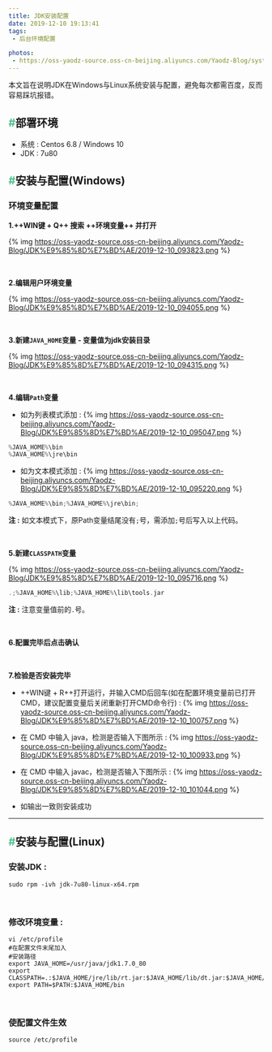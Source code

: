 ```yaml
---
title: JDK安装配置
date: 2019-12-10 19:13:41
tags:
 - 后台环境配置

photos:
 - https://oss-yaodz-source.oss-cn-beijing.aliyuncs.com/Yaodz-Blog/system-1.jpg
---
```


本文旨在说明JDK在Windows与Linux系统安装与配置，避免每次都需百度，反而容易踩坑报错。

<!-- more -->

## <font color=#4fc08d>\#</font>部署环境

- 系统 : Centos 6.8 / Windows 10
- JDK : 7u80

## <font color=#4fc08d>\#</font>安装与配置(Windows)

### 环境变量配置

**1.++WIN键 + Q++ 搜索 ++环境变量++ 并打开**

{% img https://oss-yaodz-source.oss-cn-beijing.aliyuncs.com/Yaodz-Blog/JDK%E9%85%8D%E7%BD%AE/2019-12-10_093823.png %}

<br/>

**2.编辑用户环境变量**

{% img https://oss-yaodz-source.oss-cn-beijing.aliyuncs.com/Yaodz-Blog/JDK%E9%85%8D%E7%BD%AE/2019-12-10_094055.png %}

<br/>

**3.新建`JAVA_HOME`变量 - 变量值为jdk安装目录**

{% img https://oss-yaodz-source.oss-cn-beijing.aliyuncs.com/Yaodz-Blog/JDK%E9%85%8D%E7%BD%AE/2019-12-10_094315.png %}

<br/>

**4.编辑`Path`变量**

- 如为列表模式添加 : 
{% img https://oss-yaodz-source.oss-cn-beijing.aliyuncs.com/Yaodz-Blog/JDK%E9%85%8D%E7%BD%AE/2019-12-10_095047.png %}
```c
%JAVA_HOME%\bin
%JAVA_HOME%\jre\bin
```

- 如为文本模式添加 :
{% img https://oss-yaodz-source.oss-cn-beijing.aliyuncs.com/Yaodz-Blog/JDK%E9%85%8D%E7%BD%AE/2019-12-10_095220.png %}
```c
%JAVA_HOME%\bin;%JAVA_HOME%\jre\bin;
```
**注 :** 如文本模式下，原Path变量结尾没有`;`号，需添加`;`号后写入以上代码。

<br/>

**5.新建`CLASSPATH`变量** 

{% img https://oss-yaodz-source.oss-cn-beijing.aliyuncs.com/Yaodz-Blog/JDK%E9%85%8D%E7%BD%AE/2019-12-10_095716.png %}

```c
.;%JAVA_HOME%\lib;%JAVA_HOME%\lib\tools.jar
```


**注 :** 注意变量值前的`.`号。

<br/>

**6.配置完毕后点击确认**

<br/>

**7.检验是否安装完毕**

- ++WIN键 + R++打开运行，并输入CMD后回车(如在配置环境变量前已打开CMD，建议配置变量后关闭重新打开CMD命令行) : 
{% img https://oss-yaodz-source.oss-cn-beijing.aliyuncs.com/Yaodz-Blog/JDK%E9%85%8D%E7%BD%AE/2019-12-10_100757.png %}


- 在 CMD 中输入 java，检测是否输入下图所示 : 
{% img https://oss-yaodz-source.oss-cn-beijing.aliyuncs.com/Yaodz-Blog/JDK%E9%85%8D%E7%BD%AE/2019-12-10_100933.png %}

- 在 CMD 中输入 javac，检测是否输入下图所示 : 
{% img https://oss-yaodz-source.oss-cn-beijing.aliyuncs.com/Yaodz-Blog/JDK%E9%85%8D%E7%BD%AE/2019-12-10_101044.png %}

- 如输出一致则安装成功

---

## <font color=#4fc08d>\#</font>安装与配置(Linux)

### 安装JDK : 

```shell
sudo rpm -ivh jdk-7u80-linux-x64.rpm
```

<br/>

### 修改环境变量 : 

```shell
vi /etc/profile
#在配置文件末尾加入
#安装路径
export JAVA_HOME=/usr/java/jdk1.7.0_80
export CLASSPATH=.:$JAVA_HOME/jre/lib/rt.jar:$JAVA_HOME/lib/dt.jar:$JAVA_HOME/lib/tools.jar
export PATH=$PATH:$JAVA_HOME/bin
```

<br/>

### 使配置文件生效

```shell
source /etc/profile
```